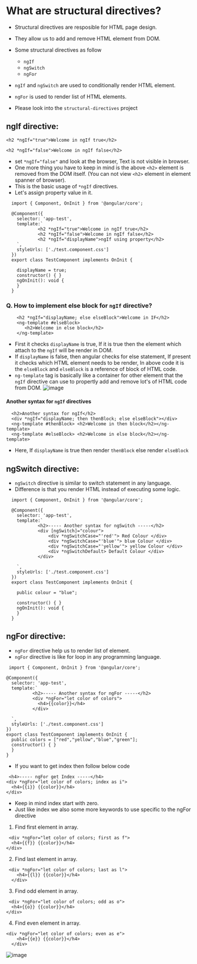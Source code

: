 # What are structural directives?

- Structural directives are resposible for HTML page design.
- They allow us to add and remove HTML element from DOM.
- Some structural directives as follow
  - `ngIf`
  - `ngSwitch`
  - `ngFor`

- `ngIf` and `ngSwitch` are used to conditionally render HTML element.
- `ngFor` is used to render list of HTML elements.

- Please look into the `structural-directives` project

## ngIf directive:

```
<h2 *ngIf="true">Welcome in ngIf true</h2>
```

```
<h2 *ngIf="false">Welcome in ngIf false</h2>
```
- set `*ngIf="false"` and look at the browser, Text is not visible in browser.
- One more thing you have to keep in mind is the above `<h2>` element is removed from the DOM itself. (You can not view `<h2>` element in element spanner of browser).
- This is the basic usage of `*ngIf` directives.
- Let's assign property value in it.
```
  import { Component, OnInit } from '@angular/core';

  @Component({
    selector: 'app-test',
    template:`
            <h2 *ngIf="true">Welcome in ngIf true</h2>
            <h2 *ngIf="false">Welcome in ngIf false</h2>
            <h2 *ngIf="displayName">ngIf using property</h2>
    `,
    styleUrls: ['./test.component.css']
  })
  export class TestComponent implements OnInit {

    displayName = true;
    constructor() { }
    ngOnInit(): void {
    }
  }

```

### Q. How to implement else block for `ngIf` directive?

```
    <h2 *ngIf="displayName; else elseBlock">Welcome in IF</h2>
    <ng-template #elseBlock>
       <h2>Welcome in else block</h2>
    </ng-template>
```
- First it checks `displayName` is true, If it is true then the element which attach to the `ngIf` will be render in DOM.
- If `displayName` is false, then angular checks for else statement, If present it checks which HTML element needs to be render, In above code it is the `elseBlock` and `elseBlock` is a reference of block of HTML code.
- `ng-template` tag is basically like a container for other element that the `ngIf` directive can use to propertly add and remove lot's of HTML code from DOM.
![image](https://user-images.githubusercontent.com/35020560/91320376-0ff83400-e7db-11ea-9019-7c33c250fa7e.png)

#### Another syntax for `ngIf` directives

```
  <h2>Another syntax for ngIf</h2>
  <div *ngIf="displayName; then thenBlock; else elseBlock"></div>
  <ng-template #thenBlock> <h2>Welcome in then block</h2></ng-template>
  <ng-template #elseBlock> <h2>Welcome in else block</h2></ng-template>
```
- Here, If `displayName` is true then render `thenBlock` else render `elseBlock`

## ngSwitch directive:

- `ngSwitch` directive is similar to switch statement in any language.
- Difference is that you render HTML instead of executing some logic.

```
  import { Component, OnInit } from '@angular/core';

  @Component({
    selector: 'app-test',
    template:`
            <h2>----- Another syntax for ngSwitch -----</h2>
            <div [ngSwitch]="colour">
                <div *ngSwitchCase="'red'"> Red Colour </div>
                <div *ngSwitchCase="'blue'"> blue Colour </div>
                <div *ngSwitchCase="'yellow'"> yellow Colour </div>
                <div *ngSwitchDefault> Default Colour </div>
            </div>

    `,
    styleUrls: ['./test.component.css']
  })
  export class TestComponent implements OnInit {

    public colour = "blue";

    constructor() { }
    ngOnInit(): void {
    }
  }

```

## ngFor directive:

- `ngFor` directive help us to render list of element.
- `ngFor` directive is like for loop in any programming language.


```
 import { Component, OnInit } from '@angular/core';

@Component({
  selector: 'app-test',
  template:`
          <h2>----- Another syntax for ngFor -----</h2>
          <div *ngFor="let color of colors">
            <h4>{{color}}</h4>
          </div>

  `,
  styleUrls: ['./test.component.css']
})
export class TestComponent implements OnInit {
  public colors = ["red","yellow","blue","green"];
  constructor() { }
  }
}

```
- If you want to get index then follow below code

```
 <h4>----- ngFor get Index -----</h4>
<div *ngFor="let color of colors; index as i">
  <h4>{{i}} {{color}}</h4>
</div>
```
- Keep in mind index start with zero.
- Just like index we also some more keywords to use specific to the ngFor directive
1) Find first element in array.

```
 <div *ngFor="let color of colors; first as f">
  <h4>{{f}} {{color}}</h4>
</div>
```

2) Find last element in array.

```
 <div *ngFor="let color of colors; last as l">
    <h4>{{l}} {{color}}</h4>
  </div>
```

3) Find odd element in array.

```
 <div *ngFor="let color of colors; odd as o">
  <h4>{{o}} {{color}}</h4>
</div>
```

4) Find even element in array.

```
<div *ngFor="let color of colors; even as e">
    <h4>{{e}} {{color}}</h4>
  </div>
```

![image](https://user-images.githubusercontent.com/35020560/92300234-fdb68c80-ef76-11ea-9079-4c76d9235ee5.png)



